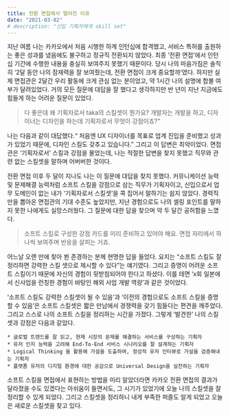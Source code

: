 ```yaml
---
title: 전환 면접에서 떨어진 이유
date: "2021-03-02"
# description: "신입 기획자에게 skill set"
---
```


지난 여름 나는 카카오에서 처음 시행한 하계 인턴십에 합격했고, 서비스 특허를 출원하는 좋은 성과를 냈음에도 불구하고 정규직 전환되지 않았다.  최종 ‘전환 면접’에서 인턴십 기간에 수행한 내용을 충실히 보여주지 못했기 때문이다. 당시 나의 마음가짐은 솔직히 ‘2달 동안 나의 잠재력을 잘 보여줬는데, 전환 면접이 크게 중요할까‘였다. 하지만 실제 면접관은 2달간 우리 활동에 크게 관심 없는 분이었고, 약 1시간 나의 설명에 합불 여부가 달려있었다. 거의 모든 질문에 대답을 잘 했다고 생각하지만 반 년이 지난 지금에도 힘들게 하는 어려운 질문이 있었다.

> 다 좋은데 왜 기획자로서 taka의 스킬셋이 뭔가요?
> 개발자는 개발을 하고, 디자이너는 디자인을 하는데 기획자로서 무엇이 강점이죠?”

나는 다음과 같이 대답했다.“ 처음엔 UX 디자이너를 목표로 업계 진입을 준비했고 성과가 있었기 때문에, 디자인 스킬도 갖추고 있습니다.” 그리고 이 답변은 최악이었다. 면접관은 ‘기획자로서’ 스킬과 강점을 물었는데, 나는 적절한 답변을 찾지 못했고 직무와 관련 없는 스킬셋을 말하며 어버버한 것이다. 

전환 면접 이후 두 달이 지나도 나는 이 질문에 대답을 찾지 못했다. 커뮤니케이션 능력 및 문제해결 능력처럼 소프트 스킬을 강점으로 삼는 직무가 기획자이고, 신입으로서 업무 도메인이 없는 내가 ‘기획자로서 스킬셋’을 콕 집어서 말하기는 쉽지 않았다. 경력직 만을 뽑아온 면접관의 기대 수준도 높았지만, 지난 경험으로도 나의 셀링 포인트를 말하지 못한 나에게도 실망스러웠다. 그 질문에 대한 답을 찾으며 약 두 달간 공허함을 느꼈다.

> 소프트 스킬로 구성한 강점 카드를 미리 준비하고 있어야 해요.
> 면접 자리에서 하나씩 보여주며 반응을 살피는 거죠.

어느날 오랜 만에 찾아 뵌 존경하는 분께 현명한 답을 들었다. 요지는 “소프트 스킬도 잘 정리하면 강력한 스킬 셋으로 제시할 수 있다”는 얘기였다. 그리고 증명이 어려운 소프트 스킬이기 때문에 자신의 경험이 뒷받침되어야 한다고 하셨다. 이를 테면 ‘x회 일본에서 신사업을 런칭한 경험이 바탕인 해외 사업 개발 역량’과 같은 것이었다.

‘소프트 스킬도 강력한 스킬셋이 될 수 있음’과 ‘이전의 경험으로도 소프트 스킬을 증명할 수 있음’은 소프트 스킬셋은 짧은 만남에서 경쟁력을 갖기 힘들다는 편견을 깨주었다. 그리고 스스로 나의 소프트 스킬을 정리하는 시간을 가졌다. 그렇게 ‘발견한’ 나의 스킬셋과 강점은 다음과 같았다.

	* 글로벌 트렌드를 잘 읽고, 현재 시장의 문제를 해결하는 서비스를 구상하는 기획자
	* 유저 인지 능력을 고려해 End-To-End 서비스 시나리오를 잘 설계하는 기획자
	* Logical Thinking 을 활용해 가설을 도출하여, 정성적 유저 인터뷰로 가설을 검증해내는 기획자
	* 플랫폼 유저의 디지털 환경에 대한 공감으로 Universal Design을 실천하는 기획자

소프트 스킬을 면접에서 표현하는 방법을 미리 알았더라면 카카오 전환 면접의 결과가 달라졌을 수도 있겠다는 아쉬움이 들면서도, 그 시기가 있었기에 오늘 나의 스킬셋을 잘 정리할 수 있게 되었다. 그리고 스킬셋을 정리하니 내게 부족한 퍼즐도 알게 되었고 오늘은 새로운 스킬셋을 찾고 있다.